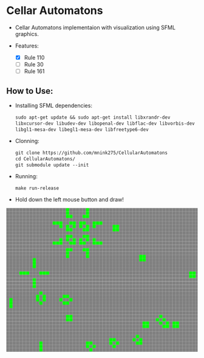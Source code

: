# Cellar Automatons

- Cellar Automatons implementaion with visualization using SFML graphics.

- Features:
  - [x] Rule 110
  - [ ] Rule 30
  - [ ] Rule 161

## How to Use:
- Installing SFML dependencies:
  ```shell
  sudo apt-get update && sudo apt-get install libxrandr-dev libxcursor-dev libudev-dev libopenal-dev libflac-dev libvorbis-dev libgl1-mesa-dev libegl1-mesa-dev libfreetype6-dev
  ```
- Clonning:
  ```shell
  git clone https://github.com/mnink275/CellularAutomatons
  cd CellularAutomatons/
  git submodule update --init
  ```
- Running:
  ```shell
  make run-release
  ```
- Hold down the left mouse button and draw!

![Demo](GameOfLife_Rule110.png)
